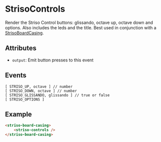 # StrisoControls

Render the Striso Control buttons: glissando, octave up, octave down and options. Also includes the leds and the title. Best used in conjunction with a [StrisoBoardCasing](/components/StrisoBoardCasing).

## Attributes

- `output`: Emit button presses to this event

## Events

```javascripts
[ STRISO_UP, octave ] // number
[ STRISO_DOWN, octave ] // number
[ STRISO_GLISSANDO, glissando ] // true or false
[ STRISO_OPTIONS ]
```

## Example

```html
<striso-board-casing>
    <striso-controls />
</striso-board-casing>
```

<striso-board-casing>
    <striso-controls />
</striso-board-casing>